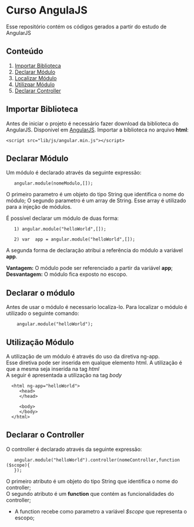 # Curso AngulaJS

   Esse repositório contém os códigos gerados a partir do estudo de AngularJS
   
## Conteúdo

  1. [Importar Biblioteca](#importar)
  2. [Declarar Módulo](#modulo)
  3. [Localizar Módulo](#localizarModulo)
  4. [Utilizqar Módulo](#utilizacaoModulo)
  5. [Declarar Controller](#declararController)
  
<a name="importar"></a>  
## Importar Biblioteca
  Antes de iniciar o projeto é necessário fazer download da biblioteca do AngularJS. Disponivel em [AngularJS](https://angularjs.org/).
  Importar a biblioteca no arquivo **html**:  

    <script src="lib/js/angular.min.js"></script>

  
<a name="modulo"></a>
## Declarar Módulo
   Um módulo é declarado através da seguinte expressão:
   
       angular.module(nomeModulo,[]);
       
   O primeiro parametro é um objeto do tipo String que identifica o nome do módulo;
   O segundo  parametro é um array  de String. Esse array é utilizado para a injeção de módulos.

   É possível declarar um módulo de duas forma:
   
       1) angular.module("helloWorld",[]);
            
       2) var  app = angular.module("helloWorld",[]);     
   
   A segunda forma de declaração atribui a referência do módulo a  variável **app**.
   
   **Vantagem:** O módulo pode ser referenciado a partir da variável **app**;<br/>
   **Desvantagem:** O módulo fica exposto no escopo.
     
<a name="localizarModulo"></a>
## Declarar o módulo
   Antes de usar o módulo é necessario localiza-lo. Para localizar o módulo é utilizado o seguinte comando:
           
        angular.module("helloWorld");
        
<a name="utilizacaoModulo"></a>
## Utilização Módulo
   A utilização de um módulo é através do uso da diretiva ng-app.<br/>
   Esse diretiva pode ser inserida em qualque elemento html. A utilização é que a mesma seja inserida na tag *html*<br/>
   A seguir é apresentada a utilização na tag *body*
   
      <html ng-app="helloWorld">
         <head>
         </head>
         
         <body>
         </body>
      </html>
   
        
<a name="declararController"></a>
## Declarar o Controller
   O controller é declarado através da seguinte expressão: 
   	
       angular.module("helloWorld").controller(nomeController,function ($scope){
       });
       
   O primeiro atributo é um objeto do tipo String que identifica o nome do controller; <br/>
   O segundo atributo é um **function** que contém as funcionalidades do controller; <br/>
   - A function recebe como parametro a variável *$scope* que representa o escopo; 
   

